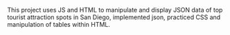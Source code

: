 This project uses JS and HTML to manipulate and display JSON data of top tourist attraction spots in San Diego, implemented json, practiced CSS and manipulation of tables within HTML.